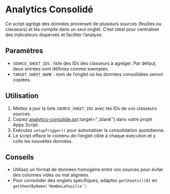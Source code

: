 # Analytics Consolidé

Ce script agrège des données provenant de plusieurs sources (feuilles ou classeurs) et les compile dans un seul onglet. C’est idéal pour centraliser des indicateurs dispersés et faciliter l’analyse.

## Paramètres

- `SOURCE_SHEET_IDS` : liste des IDs des classeurs à agréger. Par défaut, deux entrées sont définies comme exemples.
- `TARGET_SHEET_NAME` : nom de l’onglet où les données consolidées seront copiées.

## Utilisation

1. Mettez à jour la liste `SOURCE_SHEET_IDS` avec les IDs de vos classeurs sources.
2. Copiez [analytics-consolide.gs](../scripts/analytics-consolide.gs){:target="_blank"} dans votre projet Apps Script.
3. Exécutez `setupTrigger()` pour automatiser la consolidation quotidienne.
4. Le script efface le contenu de l’onglet cible à chaque exécution et y colle les nouvelles données.

## Conseils

- Utilisez un format de données homogène entre vos sources pour éviter des colonnes vides ou mal alignées.
- Pour consolider des onglets spécifiques, adaptez `getSheets()[0]` en `getSheetByName('NomDeLaFeuille')`.